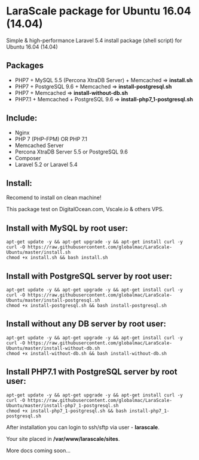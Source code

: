 # LaraScale package for Ubuntu 16.04 (14.04)
Simple & high-performance Laravel 5.4 install package (shell script) for Ubuntu 16.04 (14.04)

## Packages

* PHP7 + MySQL 5.5 (Percona XtraDB Server) + Memcached => **install.sh**
* PHP7 + PostgreSQL 9.6 + Memcached => **install-postgresql.sh**
* PHP7 + Memcached => **install-without-db.sh**
* PHP7.1 + Memcached + PostgreSQL 9.6 => **install-php7_1-postgresql.sh**

## Include:

*   Nginx
*   PHP 7 (PHP-FPM) OR PHP 7.1
*   Memcached Server
*   Percona XtraDB Server 5.5 or PostgreSQL 9.6
*   Composer
*   Laravel 5.2 or Laravel 5.4

## Install:

Recomend to install on clean machine!

This package test on DigitalOcean.com, Vscale.io & others VPS.

## Install with MySQL by root user:

```
apt-get update -y && apt-get upgrade -y && apt-get install curl -y
curl -O https://raw.githubusercontent.com/globalmac/LaraScale-Ubuntu/master/install.sh
chmod +x install.sh && bash install.sh

```
## Install with PostgreSQL server by root user:

```
apt-get update -y && apt-get upgrade -y && apt-get install curl -y
curl -O https://raw.githubusercontent.com/globalmac/LaraScale-Ubuntu/master/install-postgresql.sh
chmod +x install-postgresql.sh && bash install-postgresql.sh

```

## Install without any DB server by root user:

```
apt-get update -y && apt-get upgrade -y && apt-get install curl -y
curl -O https://raw.githubusercontent.com/globalmac/LaraScale-Ubuntu/master/install-without-db.sh
chmod +x install-without-db.sh && bash install-without-db.sh

```

## Install PHP7.1 with PostgreSQL server by root user:

```
apt-get update -y && apt-get upgrade -y && apt-get install curl -y
curl -O https://raw.githubusercontent.com/globalmac/LaraScale-Ubuntu/master/install-php7_1-postgresql.sh
chmod +x install-php7_1-postgresql.sh && bash install-php7_1-postgresql.sh

```

After installation you can login to ssh/sftp via user - **larascale**.

Your site placed in **/var/www/larascale/sites**.

More docs coming soon...
